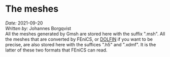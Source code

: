 # The meshes
*Date:* 2021-09-20<br>
*Written by:* Johannes Borgqvist<br>
All the meshes generated by Gmsh are stored here with the suffix ".msh". All the meshes that are converted by FEniCS, or [DOLFIN](https://dl.acm.org/doi/10.1145/1731022.1731030) if you want to be precise, are also stored here with the suffices ".h5" and ".xdmf". It is the latter of these two formats that FEniCS can read. 
